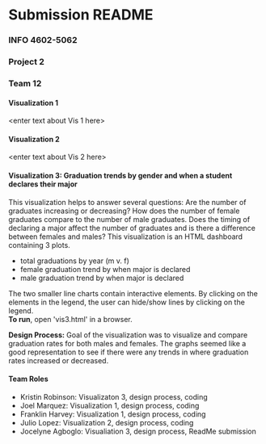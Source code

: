 # Submission README  
### INFO 4602-5062  
### Project 2 
### Team 12

#### Visualization 1  
<enter text about Vis 1 here>

#### Visualization 2  
<enter text about Vis 2 here>

#### Visualization 3: Graduation trends by gender and when a student declares their major  
This visualization helps to answer several questions: Are the number of graduates 
increasing or decreasing? How does the number of female graduates compare to the number of male graduates. 
Does the timing of declaring a major affect the number of graduates and is there a difference between females and males? 
This visualization is an HTML dashboard containing 3 plots. 
* total graduations by year (m v. f)
* female graduation trend by when major is declared
* male graduation trend by when major is declared  

The two smaller line charts contain interactive elements. By clicking on the elements in the legend, the user can hide/show lines by clicking on the legend.  
**To run**, open 'vis3.html' in a browser.

**Design Process:** Goal of the visualization was to visualize and compare graduation rates for both males and females. The graphs seemed like a good representation to see if there were any trends in where graduation rates increased or decreased. 

#### Team Roles
* Kristin Robinson: Visualizaton 3, design process, coding
* Joel Marquez: Visualization 1, design process, coding
* Franklin Harvey: Visualization 1, design process, coding
* Julio Lopez: Visualization 2, design process, coding
* Jocelyne Agboglo: Visualiation 3, design process, ReadMe submission

